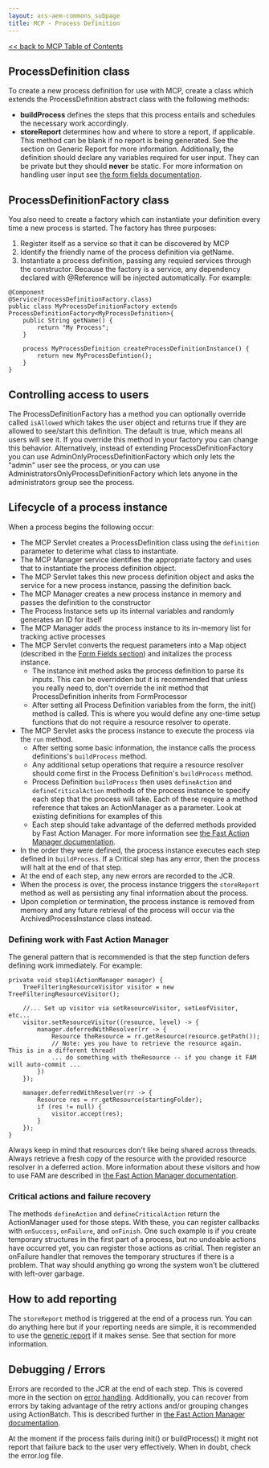 ```yaml
---
layout: acs-aem-commons_subpage
title: MCP - Process Definition
---
```


[<< back to MCP Table of Contents](../index.html)

## ProcessDefinition class
To create a new process definition for use with MCP, create a class which extends the ProcessDefinition abstract class with the following methods:
* **buildProcess** defines the steps that this process entails and schedules the necessary work accordingly.
* **storeReport** determines how and where to store a report, if applicable.  This method can be blank if no report is being generated.  See the section on Generic Report for more information.
Additionally, the definition should declare any variables required for user input.  They can be private but they should **never** be static.  For more information on handling user input see [the form fields documentation](form-fields.html).
## ProcessDefinitionFactory class
You also need to create a factory which can instantiate your definition every time a new process is started.  The factory has three purposes:
1. Register itself as a service so that it can be discovered by MCP
2. Identify the friendly name of the process definition via getName.
3. Instantiate a process definition, passing any requied services through the constructor.  Because the factory is a service, any dependency declared with @Reference will be injected automatically.
For example:
```
@Component
@Service(ProcessDefinitionFactory.class)
public class MyProcessDefinitionFactory extends ProcessDefinitionFactory<MyProcessDefinition>{
    public String getName() {
        return "My Process";
    }

    process MyProcessDefinition createProcessDefinitionInstance() {
        return new MyProcessDefintion();
    }
}
```


## Controlling access to users
The ProcessDefinitionFactory has a method you can optionally override called `isAllowed` which takes the user object and returns true if they are allowed to see/start this definition.  The default is true, which means all users will see it.  If you override this method in your factory you can change this behavior.  Alternatively, instead of extending ProcessDefinitionFactory you can use AdminOnlyProcessDefinitionFactory which only lets the "admin" user see the process, or you can use AdministratorsOnlyProcessDefinitionFactory which lets anyone in the administrators group see the process.
## Lifecycle of a process instance
When a process begins the following occur:
* The MCP Servlet creates a ProcessDefinition class using the `definition` parameter to deterime what class to instantiate.
* The MCP Manager service identifies the appropriate factory and uses that to instantiate the process definition object.
* The MCP Servlet takes this new process definition object and asks the service for a new process instance, passing the definition back.
* The MCP Manager creates a new process instance in memory and passes the definition to the constructor
* The Process Instance sets up its internal variables and randomly generates an ID for itself
* The MCP Manager adds the process instance to its in-memory list for tracking active processes
* The MCP Servlet converts the request parameters into a Map object (described in the [Form Fields section](form-fields.html)) and initalizes the process instance.
    * The instance init method asks the process definition to parse its inputs.
      This can be overridden but it is recommended that unless you really need to, don't override the init method that ProcessDefinition inherits from FormProcessor
    * After setting all Process Definition variables from the form, the init() method is called.
    This is where you would define any one-time setup functions that do not require a resource resolver to operate.
* The MCP Servlet asks the process instance to execute the process via the `run` method.
    * After setting some basic information, the instance calls the process definitions's `buildProcess` method.
    * Any additional setup operations that require a resource resolver should come first in the Process Definition's `buildProcess` method.
    * Process Definition `buildProcess` then uses `defineAction` and `defineCriticalAction` methods of the process instance to specify each step that the process will take.  Each of these require a method reference that takes an ActionManager as a parameter.  Look at existing definitions for examples of this
    * Each step should take advantage of the deferred methods provided by Fast Action Manager.  For more information see [the Fast Action Manager documentation](../fast-action-manager/index.html).
* In the order they were defined, the process instance executes each step defined in `buildProcess`.  If a Critical step has any error, then the process will halt at the end of that step.
* At the end of each step, any new errors are recorded to the JCR.
* When the process is over, the process instance triggers the `storeReport` method as well as persisting any final information about the process.
* Upon completion or termination, the process instance is removed from memory and any future retrieval of the process will occur via the ArchivedProcessInstance class instead.

### Defining work with Fast Action Manager
The general pattern that is recommended is that the step function defers defining work immediately.  For example:
```
private void step1(ActionManager manager) {
    TreeFilteringResourceVisitor visitor = new TreeFilteringResourceVisitor();
    
    //... Set up visitor via setResourceVisitor, setLeafVisitor, etc...
    visitor.setResourceVisitor((resource, level) -> {
        manager.deferredWithResolver(rr -> {
            Resource theResource = rr.getResource(resource.getPath());
            // Note: yes you have to retrieve the resource again.  This is in a different thread!
            ... do something with theResource -- if you change it FAM will auto-commit ...
        })
    });

    manager.deferredWithResolver(rr -> {
        Resource res = rr.getResource(startingFolder);
        if (res != null) {
            visitor.accept(res);
        }
    });
}
```

Always keep in mind that resources don't like being shared across threads.  Always retrieve a fresh copy of the resource with the provided resource resolver in a deferred action.  More information about these visitors and how to use FAM are described in [the Fast Action Manager documentation](../../fast-action-manager/index.html).

### Critical actions and failure recovery
The methods `defineAction` and `defineCriticalAction` return the ActionManager used for those steps.  With these, you can register callbacks with `onSuccess`, `onFailure`, and `onFinish`.  One such example is if you create temporary structures in the first part of a process, but no undoable actions have occurred yet, you can register those actions as critial.  Then register an onFailure handler that removes the temporary structures if there is a problem.  That way should anything go wrong the system won't be cluttered with left-over garbage.

## How to add reporting
The `storeReport` method is triggered at the end of a process run.  You can do anything here but if your reporting needs are simple, it is recommended to use the [generic report](generic-report.html) if it makes sense.  See that section for more information.

## Debugging / Errors
Errors are recorded to the JCR at the end of each step.  This is covered more in the section on [error handling](error-handling.html).  Additionally, you can recover from errors by taking advantage of the retry actions and/or grouping changes using ActionBatch.  This is described further in [the Fast Action Manager documentation](../../fast-action-manager/index.html).

At the moment if the process fails during init() or buildProcess() it might not report that failure back to the user very effectively.  When in doubt, check the error.log file.
